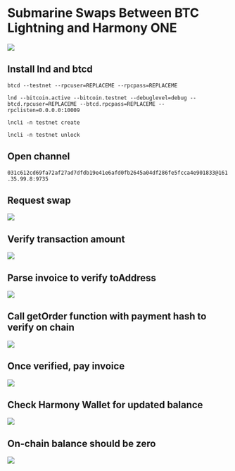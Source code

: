 # Submarine Swaps Between BTC Lightning and Harmony ONE

<a href="https://www.youtube.com/watch?v=3ZFBG7Z2puU">
<img src="https://user-images.githubusercontent.com/19412160/107597893-142dd780-6bea-11eb-87cc-04c64ed9d9f6.png"/>
</a>

## Install lnd and btcd

`btcd --testnet --rpcuser=REPLACEME --rpcpass=REPLACEME`

`lnd --bitcoin.active --bitcoin.testnet --debuglevel=debug --btcd.rpcuser=REPLACEME --btcd.rpcpass=REPLACEME --rpclisten=0.0.0.0:10009`

`lncli -n testnet create`

`lncli -n testnet unlock`

## Open channel

`031c612cd69fa72af27ad7dfdb19e41e6afd0fb2645a04df286fe5fcca4e901833@161.35.99.8:9735`

## Request swap

![](https://user-images.githubusercontent.com/19412160/107597088-a1bbf800-6be7-11eb-959d-6ac862a6fe4d.png)

## Verify transaction amount

![](https://user-images.githubusercontent.com/19412160/107597172-de87ef00-6be7-11eb-9a0f-a32bd4cd4e26.png)

## Parse invoice to verify toAddress

![](https://user-images.githubusercontent.com/19412160/107597225-05debc00-6be8-11eb-832e-a407466980ae.png)

## Call getOrder function with payment hash to verify on chain

![](https://user-images.githubusercontent.com/19412160/107597281-2e66b600-6be8-11eb-9c00-3e1fe7b3a18c.png)

## Once verified, pay invoice

![](https://user-images.githubusercontent.com/19412160/107597420-93221080-6be8-11eb-9220-e0c9818c9d4a.png)

## Check Harmony Wallet for updated balance

![](https://user-images.githubusercontent.com/19412160/107597469-b64cc000-6be8-11eb-88d7-49f74d630908.png)

## On-chain balance should be zero

![](https://user-images.githubusercontent.com/19412160/107597513-d67c7f00-6be8-11eb-8d9a-c7787305e773.png)
